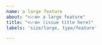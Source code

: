 ```yaml
---
name: a large feature
about: "<📈⚙> a large feature"
title: "<📈⚙> (issue title here)"
labels: 'size/large, type/feature'

---
```



